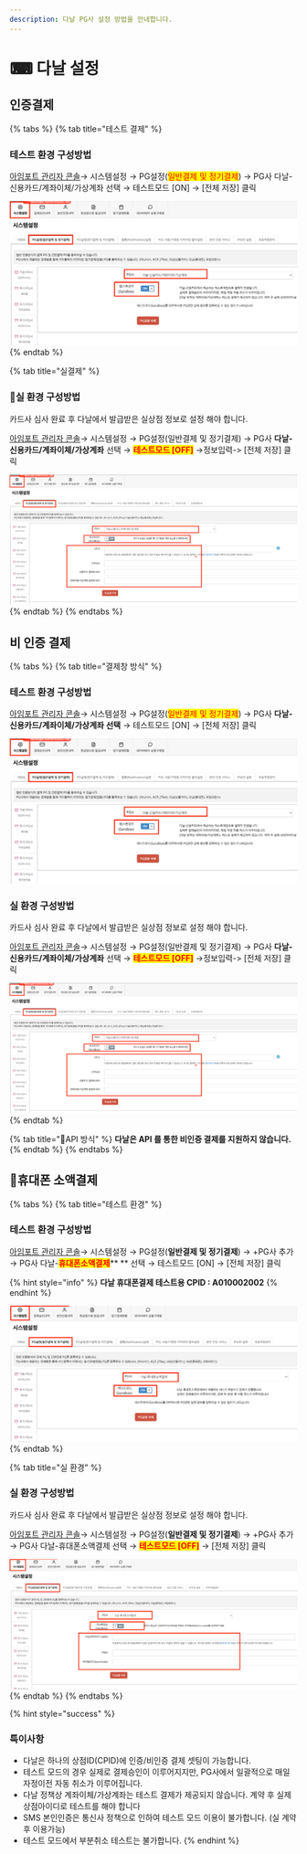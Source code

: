 ```yaml
---
description: 다날 PG사 설정 방법을 안내합니다.
---
```


# ⌨ 다날 설정

## 인증**결제**

{% tabs %}
{% tab title="테스트 결제" %}
### 테스트 환경 구성방법

[아임포트 관리자 콘솔](https://admin.iamport.kr/)→ 시스템설정 → PG설정(<mark style="color:red;">일반결제 및 정기결제</mark>) → PG사 다날-신용카드/계좌이체/가상계좌 선택 → 테스트모드 \[ON] → \[전체 저장] 클릭



![](<../../../.gitbook/assets/image (19).png>)
{% endtab %}

{% tab title="실결제" %}
### **실** 환경 구성방법

카드사 심사 완료 후 다날에서 발급받은 실상점 정보로 설정 해야 합니다.

[아임포트 관리자 콘솔](https://admin.iamport.kr/)→ 시스템설정 → PG설정(일반결제 및 정기결제) → PG사 **다날-신용카드/계좌이체/가상계좌** 선택 → <mark style="color:red;">**테스트모드 \[OFF]**</mark> →정보입력-> \[전체 저장] 클릭



![](<../../../.gitbook/assets/image (3).png>)
{% endtab %}
{% endtabs %}

## 비 인증 결제

{% tabs %}
{% tab title="결제창 방식" %}
### 테스트 환경 구성방법

[아임포트 관리자 콘솔](https://admin.iamport.kr/)→ 시스템설정 → PG설정(<mark style="color:red;">일반결제 및 정기결제</mark>) → PG사 **다날-신용카드/계좌이체/가상계좌 선택** → 테스트모드 \[ON] → \[전체 저장] 클릭

![](<../../../.gitbook/assets/image (11).png>)

### 실  환경 구성방법

카드사 심사 완료 후 다날에서 발급받은 실상점 정보로 설정 해야 합니다.

[아임포트 관리자 콘솔](https://admin.iamport.kr/)→ 시스템설정 → PG설정(일반결제 및 정기결제) → PG사 **다날-신용카드/계좌이체/가상계좌** 선택 → <mark style="color:red;">**테스트모드 \[OFF]**</mark> →정보입력-> \[전체 저장] 클릭

![](<../../../.gitbook/assets/image (14).png>)
{% endtab %}

{% tab title="API 방식" %}
**다날은 API 를 통한 비인증 결제를 지원하지 않습니다.**
{% endtab %}
{% endtabs %}

## 휴대폰 소액결제

{% tabs %}
{% tab title="테스트 환경" %}
### 테스트 환경 구성방법

[아임포트 관리자 콘솔](https://admin.iamport.kr/)→ 시스템설정 → PG설정(**일반결제 및 정기결제**) → +PG사 추가 → PG사 다날-<mark style="color:red;">**휴대폰소액결제**</mark>**  **  선택 → 테스트모드 \[ON] → \[전체 저장] 클릭

{% hint style="info" %}
**다날 휴대폰결제 테스트용 CPID : A010002002**
{% endhint %}



![](<../../../.gitbook/assets/image (10).png>)
{% endtab %}

{% tab title="실 환경" %}
### 실  환경 구성방법

카드사 심사 완료 후 다날에서 발급받은 실상점 정보로 설정 해야 합니다.

[아임포트 관리자 콘솔](https://admin.iamport.kr/)→ 시스템설정 → PG설정(**일반결제 및 정기결제**) → +PG사 추가 → PG사 다날-휴대폰소액결제 선택 → <mark style="color:red;">**테스트모드 \[OFF]**</mark> → \[전체 저장] 클릭

![](<../../../.gitbook/assets/image (21).png>)
{% endtab %}
{% endtabs %}

{% hint style="success" %}
### 특이사항

* 다날은 하나의 상점ID(CPID)에 인증/비인증 결제 셋팅이 가능합니다.
* 테스트 모드의 경우 실제로 결제승인이 이루어지지만, PG사에서 일괄적으로 매일 자정이전 자동 취소가 이루어집니다.
* 다날 정책상 계좌이체/가상계좌는 테스트 결제가 제공되지 않습니다. 계약 후 실제 상점아이디로 테스트를 해야 합니다
* SMS 본인인증은 통신사 정책으로 인하여 테스트 모드 이용이 불가합니다. (실 계약 후 이용가능)
* 테스트 모드에서 부분취소 테스트는 불가합니다.
{% endhint %}
